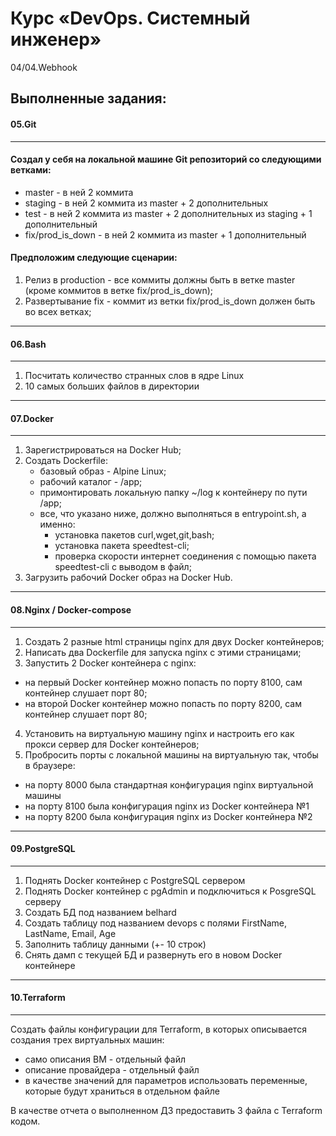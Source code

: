 # Курс «DevOps. Системный инженер»
04/04.Webhook
## Выполненные задания:

#### 05.Git
---
#### Создал у себя на локальной машине Git репозиторий со следующими ветками:

  * master - в ней 2 коммита
  * staging - в ней 2 коммита из master + 2 дополнительных
  * test - в ней 2 коммита из master + 2 дополнительных из staging + 1 дополнительный
  * fix/prod_is_down - в ней 2 коммита из master + 1 дополнительный

#### Предположим следующие сценарии:

 1. Релиз в production - все коммиты должны быть в ветке master 
     (кроме коммитов в ветке fix/prod_is_down);
 2. Развертывание fix - коммит из ветки fix/prod_is_down должен быть во всех ветках;
---

#### 06.Bash
---
 1. Посчитать количество странных слов в ядре Linux
 2. 10 самых больших файлов в директории
---

#### 07.Docker
---
 1. Зарегистрироваться на Docker Hub;
 2. Создать Dockerfile:
    * базовый образ - Alpine Linux;
    * рабочий каталог - /app;
    * примонтировать локальную папку ~/log к контейнеру по пути /app;
    * все, что указано ниже, должно выполняться в entrypoint.sh, а именно:
       - установка пакетов curl,wget,git,bash;
       - установка пакета speedtest-cli;    
       - проверка скорости интернет соединения с помощью 
         пакета speedtest-cli с выводом в файл;
 3. Загрузить рабочий Docker образ на Docker Hub.
---

#### 08.Nginx / Docker-compose
---
 1. Создать 2 разные html страницы nginx для двух Docker контейнеров;
 2. Написать два Dockerfile для запуска nginx с этими страницами;
 3. Запустить 2 Docker контейнера c nginx:

   * на первый Docker контейнер можно попасть по порту 8100, сам контейнер слушает порт 80;
   * на второй Docker контейнер можно попасть по порту 8200, сам контейнер слушает порт 80;

 4. Установить на виртуальную машину nginx и настроить его как прокси сервер для Docker контейнеров;
 5. Пробросить порты с локальной машины на виртуальную так, чтобы в браузере:
   * на порту 8000 была стандартная конфигурация nginx виртуальной машины
   * на порту 8100 была конфигурация nginx из Docker контейнера №1
   * на порту 8200 была конфигурация nginx из Docker контейнера №2
---

#### 09.PostgreSQL
---
 1. Поднять Docker контейнер с PostgreSQL сервером
 2. Поднять Docker контейнер с pgAdmin и подключиться к PosgreSQL серверу
 3. Создать БД под названием belhard
 4. Создать таблицу под названием devops с полями FirstName, LastName, Email, Age
 5. Заполнить таблицу данными (+- 10 строк)
 6. Снять дамп с текущей БД и развернуть его в новом Docker контейнере
---

#### 10.Terraform
---
Создать файлы конфигурации для Terraform, в которых описывается создания трех виртуальных машин:

  * само описания ВМ - отдельный файл
  * описание провайдера - отдельный файл
  * в качестве значений для параметров использовать переменные, которые будут храниться в отдельном файле

В качестве отчета о выполненном ДЗ предоставить 3 файла с Terraform кодом.
